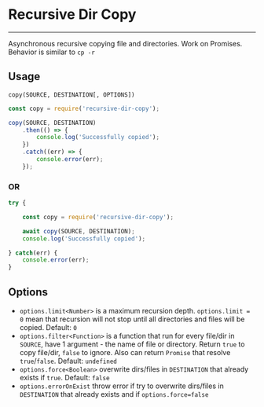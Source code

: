 # Recursive Dir Copy

---

Asynchronous recursive copying file and directories. Work on Promises. Behavior is similar to `cp -r`

## Usage

`copy(SOURCE, DESTINATION[, OPTIONS])`

```javascript
const copy = require('recursive-dir-copy');

copy(SOURCE, DESTINATION)
	.then(() => {
		console.log('Successfully copied');
	})
	.catch((err) => {
		console.error(err);
	});
```
### OR

```javascript
try {

	const copy = require('recursive-dir-copy');

	await copy(SOURCE, DESTINATION);
	console.log('Successfully copied');

} catch(err) {
	console.error(err);
}
```

## Options

* `options.limit<Number>` is a maximum recursion depth. `options.limit = 0` mean that recursion will not stop until all directories and files will be copied. Default: `0`
* `options.filter<Function>` is a function that run for every file/dir in `SOURCE`, have 1 argument - the name of file or directory. Return `true` to copy file/dir, `false` to ignore. Also can return `Promise` that resolve `true`/`false`. Default: `undefined`
* `options.force<Boolean>` overwrite dirs/files in `DESTINATION` that already exists if `true`. Default: `false`
* `options.errorOnExist` throw error if try to overwrite dirs/files in `DESTINATION` that already exists and if `options.force=false` 

